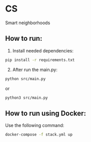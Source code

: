 # CS
Smart neighborhoods

## How to run:
1) Install needed dependencies: 
```zsh
pip install -r requirements.txt
```
2) After run the main.py:
```zsh
python src/main.py
```
or
```zsh
python3 src/main.py
```
## How to run using Docker:
Use the following command:

```zsh
docker-compose -f stack.yml up
```

